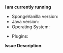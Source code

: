 **I am currently running**
<!-- If you don't use the latest version, please tell us why. -->
- SpongeVanilla version: 
- Java version: 
- Operating System:

<!-- Please include ALL plugins you had installed when your issue happened, you can get a list of 
        your plugin by running "/sponge plugins" -->
- Plugins:

<!-- Please include as much information as possible. For the description, assume we have no idea how 
        your setup works, be as detailed as possible and include a step by step reproduction. It is recommended 
        you try to reproduce the issue you are having yourself with as few plugins as possible. -->
**Issue Description**


<!-- Please provide a *full* server log (and crash-report if applicable).
        Go to https://gist.github.com/ and upload them there, then paste the resulting link here!
        Don't use hastebin/pastebin or other similar sites, as they have a history of quickly
        deleting files before we can look at them. -->
